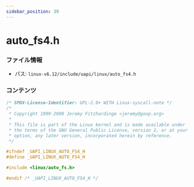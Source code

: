```yaml
---
sidebar_position: 39
---
```

# auto_fs4.h

### ファイル情報

- パス: `linux-v6.12/include/uapi/linux/auto_fs4.h`

### コンテンツ

```h
/* SPDX-License-Identifier: GPL-2.0+ WITH Linux-syscall-note */
/*
 * Copyright 1999-2000 Jeremy Fitzhardinge <jeremy@goop.org>
 *
 * This file is part of the Linux kernel and is made available under
 * the terms of the GNU General Public License, version 2, or at your
 * option, any later version, incorporated herein by reference.
 */

#ifndef _UAPI_LINUX_AUTO_FS4_H
#define _UAPI_LINUX_AUTO_FS4_H

#include <linux/auto_fs.h>

#endif /* _UAPI_LINUX_AUTO_FS4_H */

```
